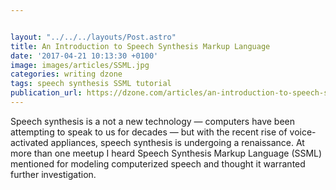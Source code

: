 ```yaml
---


layout: "../../../layouts/Post.astro"
title: An Introduction to Speech Synthesis Markup Language
date: '2017-04-21 10:13:30 +0100'
image: images/articles/SSML.jpg
categories: writing dzone
tags: speech synthesis SSML tutorial
publication_url: https://dzone.com/articles/an-introduction-to-speech-synthesis-markup-languag
---
```


Speech synthesis is a not a new technology — computers have been attempting to speak to us for decades — but with the recent rise of voice-activated appliances, speech synthesis is undergoing a renaissance. At more than one meetup I heard Speech Synthesis Markup Language (SSML) mentioned for modeling computerized speech and thought it warranted further investigation.
